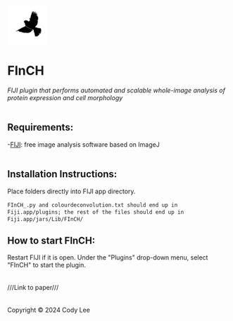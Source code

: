 <img src="/jars/Lib/FInCH/FInCHminilogo.png" alt="logo image of a black finch on a white background" width="88" height="88" />  

# **FInCH**   
*FIJI plugin that performs automated and scalable whole-image analysis of protein expression and cell morphology*  
<br/>  
## Requirements:
-[FIJI](https://fiji.sc/): free image analysis software based on ImageJ  
<br/>  
## Installation Instructions:  

Place folders directly into FIJI app directory. 
  
	FInCH_.py and colourdeconvolution.txt should end up in Fiji.app/plugins; the rest of the files should end up in Fiji.app/jars/Lib/FInCH/  

## How to start FInCH:
Restart FIJI if it is open. Under the "Plugins" drop-down menu, select "FInCH" to start the plugin.  
<br/>  
///Link to paper///  
<br/>  
Copyright © 2024 Cody Lee
<!--![logo image of a black finch on a white background](/jars/Lib/FInCH/FInCHminilogo.png)-->
